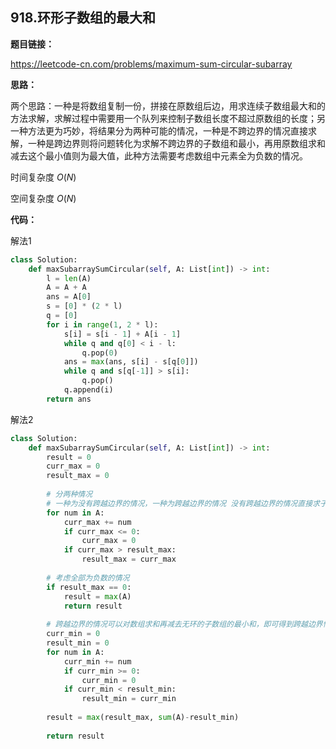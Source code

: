 ## 918.环形子数组的最大和

**题目链接：**

https://leetcode-cn.com/problems/maximum-sum-circular-subarray

**思路：**

两个思路：一种是将数组复制一份，拼接在原数组后边，用求连续子数组最大和的方法求解，求解过程中需要用一个队列来控制子数组长度不超过原数组的长度；另一种方法更为巧妙，将结果分为两种可能的情况，一种是不跨边界的情况直接求解，一种是跨边界则将问题转化为求解不跨边界的子数组和最小，再用原数组求和减去这个最小值则为最大值，此种方法需要考虑数组中元素全为负数的情况。

时间复杂度 $O(N)$

空间复杂度 $O(N)$


**代码：**

解法1

```python
class Solution:
    def maxSubarraySumCircular(self, A: List[int]) -> int:
        l = len(A)
        A = A + A
        ans = A[0]
        s = [0] * (2 * l)
        q = [0]
        for i in range(1, 2 * l):
            s[i] = s[i - 1] + A[i - 1]
            while q and q[0] < i - l:
                q.pop(0)
            ans = max(ans, s[i] - s[q[0]])
            while q and s[q[-1]] > s[i]:
                q.pop()
            q.append(i)
        return ans
```

解法2

```python
class Solution:
    def maxSubarraySumCircular(self, A: List[int]) -> int:
        result = 0
        curr_max = 0
        result_max = 0
        
        # 分两种情况
        # 一种为没有跨越边界的情况，一种为跨越边界的情况 没有跨越边界的情况直接求子数组的最大和即可
        for num in A:
            curr_max += num
            if curr_max <= 0:
                curr_max = 0
            if curr_max > result_max:
                result_max = curr_max
                
        # 考虑全部为负数的情况
        if result_max == 0:
            result = max(A)
            return result
        
        # 跨越边界的情况可以对数组求和再减去无环的子数组的最小和，即可得到跨越边界情况下的子数组最大和
        curr_min = 0
        result_min = 0
        for num in A:
            curr_min += num
            if curr_min >= 0:
                curr_min = 0
            if curr_min < result_min:
                result_min = curr_min
        
        result = max(result_max, sum(A)-result_min)
        
        return result
```


